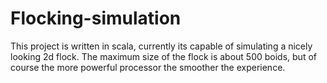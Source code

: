 # Flocking-simulation
This project is written in scala, currently its capable of simulating a nicely looking 2d flock.
The maximum size of the flock is about 500 boids, but of course the more powerful processor the smoother the experience. 
